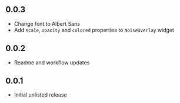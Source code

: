 ## 0.0.3

* Change font to Albert Sans
* Add `scale`, `opacity` and `colored` properties to `NoiseOverlay` widget

## 0.0.2

* Readme and workflow updates

## 0.0.1

* Initial unlisted release
